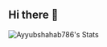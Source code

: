## Hi there 👋

<!--
**Ayyubshahab786/Ayyubshahab786** is a ✨ _special_ ✨ repository because its `README.md` (this file) appears on your GitHub profile.

Here are some ideas to get you started:

- 🔭 I’m currently working on ...
- 🌱 I’m currently learning ...
- 👯 I’m looking to collaborate on ...
- 🤔 I’m looking for help with ...
- 💬 Ask me about ...
- 📫 How to reach me: ...
- 😄 Pronouns: ...
- ⚡ Fun fact: ...
-->
![Ayyubshahab786's Stats](https://github-readme-stats.vercel.app/api?username=Ayyubshahab786&theme=tokyonight&show_icons=true&hide_border=false&count_private=false)
